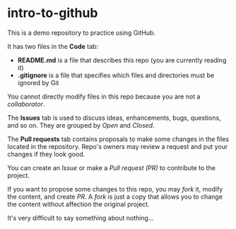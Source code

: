 # intro-to-github
This is a demo repository to practice using GitHub.

It has two files in the **Code** tab:
- **README.md** is a file that describes this repo (you are currently reading it)
- **.gitignore** is a file that specifies which files and directories must be ignored by Git

You cannot directly modify files in this repo because you are not a *collaborator*.

The **Issues** tab is used to discuss ideas, enhancements, bugs, questions, and so on. They are grouped by *Open* and *Closed*.

The **Pull requests** tab contains proposals to make some changes in the files located in the repository. Repo's owners may review a request and put your changes if they look good.

You can create an *Issue* or make a *Pull request (PR)* to contribute to the project.

If you want to propose some changes to this repo, you may *fork* it, modify the content, and create *PR*. A *fork* is just a copy that allows you to change the content without affection the original project.

It's very difficult to say something about nothing...
